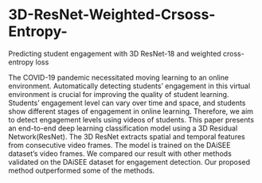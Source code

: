 # 3D-ResNet-Weighted-Crsoss-Entropy-
Predicting student engagement with 3D ResNet-18 and weighted cross-entropy loss

The COVID-19 pandemic necessitated moving learning to an online environment.
Automatically detecting students’ engagement in this virtual environment is crucial for
improving the quality of student learning. Students’ engagement level can vary over time
and space, and students show different stages of engagement in online learning. Therefore,
we aim to detect engagement levels using videos of students. This paper presents
an end-to-end deep learning classification model using a 3D Residual Network(ResNet).
The 3D ResNet extracts spatial and temporal features from consecutive video frames.
The model is trained on the DAiSEE dataset’s video frames. We compared our result
with other methods validated on the DAiSEE dataset for engagement detection. Our
proposed method outperformed some of the methods.
